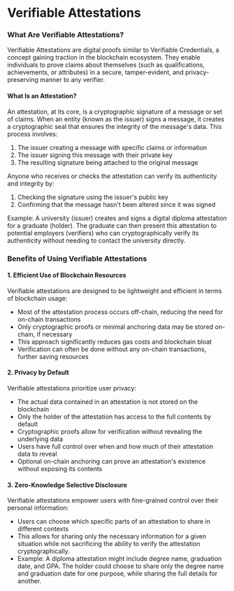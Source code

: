 # Verifiable Attestations

### What Are Verifiable Attestations?

Verifiable Attestations are digital proofs similar to Verifiable Credentials, a concept gaining traction in the blockchain ecosystem. They enable individuals to prove claims about themselves (such as qualifications, achievements, or attributes) in a secure, tamper-evident, and privacy-preserving manner to any verifier.

#### What Is an Attestation?

An attestation, at its core, is a cryptographic signature of a message or set of claims. When an entity (known as the issuer) signs a message, it creates a cryptographic seal that ensures the integrity of the message's data. This process involves:

1. The issuer creating a message with specific claims or information
2. The issuer signing this message with their private key
3. The resulting signature being attached to the original message

Anyone who receives or checks the attestation can verify its authenticity and integrity by:

1. Checking the signature using the issuer's public key
2. Confirming that the message hasn't been altered since it was signed

Example: A university (issuer) creates and signs a digital diploma attestation for a graduate (holder). The graduate can then present this attestation to potential employers (verifiers) who can cryptographically verify its authenticity without needing to contact the university directly.

### Benefits of Using Verifiable Attestations

#### 1. Efficient Use of Blockchain Resources

Verifiable attestations are designed to be lightweight and efficient in terms of blockchain usage:

-   Most of the attestation process occurs off-chain, reducing the need for on-chain transactions
-   Only cryptographic proofs or minimal anchoring data may be stored on-chain, if necessary
-   This approach significantly reduces gas costs and blockchain bloat
-   Verification can often be done without any on-chain transactions, further saving resources

#### 2. Privacy by Default

Verifiable attestations prioritize user privacy:

-   The actual data contained in an attestation is not stored on the blockchain
-   Only the holder of the attestation has access to the full contents by default
-   Cryptographic proofs allow for verification without revealing the underlying data
-   Users have full control over when and how much of their attestation data to reveal
-   Optional on-chain anchoring can prove an attestation's existence without exposing its contents

#### 3. Zero-Knowledge Selective Disclosure

Verifiable attestations empower users with fine-grained control over their personal information:

-   Users can choose which specific parts of an attestation to share in different contexts
-   This allows for sharing only the necessary information for a given situation while not sacrificing the ability to verify the attestation cryptographically.
-   Example: A diploma attestation might include degree name, graduation date, and GPA. The holder could choose to share only the degree name and graduation date for one purpose, while sharing the full details for another.
